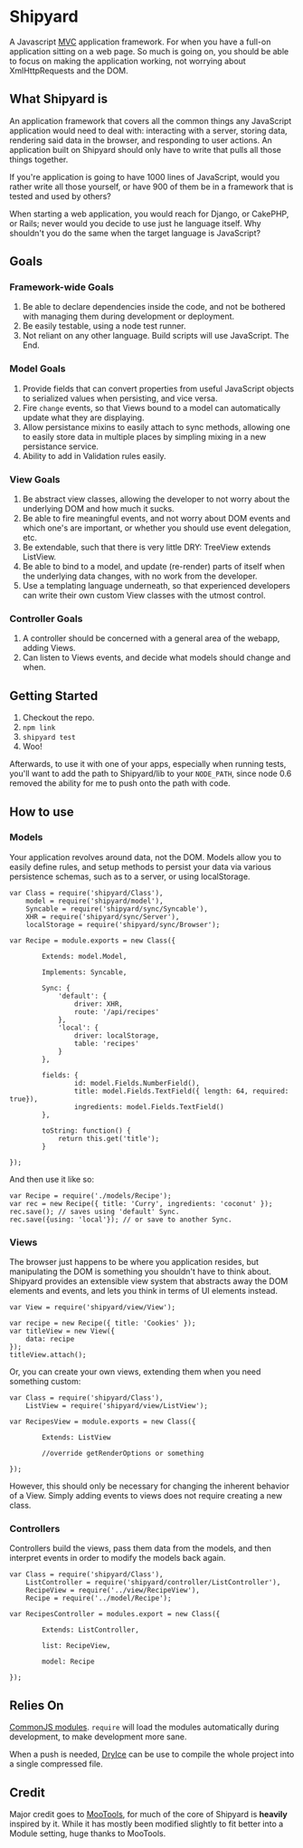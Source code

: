 Shipyard
===========

A Javascript [MVC][mvc] application framework. For when you have a full-on application sitting on a web page. So much is going on, you should be able to focus on making the application working, not worrying about XmlHttpRequests and the DOM.

What Shipyard is
--------------

An application framework that covers all the common things any JavaScript application would need to deal with: interacting with a server, storing data, rendering said data in the browser, and responding to user actions. An application built on Shipyard should only have to write that pulls all those things together.

If you're application is going to have 1000 lines of JavaScript, would you rather write all those yourself, or have 900 of them be in a framework that is tested and used by others?

When starting a web application, you would reach for Django, or CakePHP, or Rails; never would you decide to use just he language itself. Why shouldn't you do the same when the target language is JavaScript?

Goals
-----

### Framework-wide Goals

1. Be able to declare dependencies inside the code, and not be bothered with managing them during development or deployment.
2. Be easily testable, using a node test runner.
3. Not reliant on any other language. Build scripts will use JavaScript. The End.

### Model Goals

1. Provide fields that can convert properties from useful JavaScript objects to serialized values when persisting, and vice versa.
2. Fire `change` events, so that Views bound to a model can automatically update what they are displaying.
3. Allow persistance mixins to easily attach to sync methods, allowing one to easily store data in multiple places by simpling mixing in a new persistance service.
4. Ability to add in Validation rules easily.

### View Goals

1. Be abstract view classes, allowing the developer to not worry about the underlying DOM and how much it sucks.
2. Be able to fire meaningful events, and not worry about DOM events and which one's are important, or whether you should use event delegation, etc.
3. Be extendable, such that there is very little DRY: TreeView extends ListView.
4. Be able to bind to a model, and update (re-render) parts of itself when the underlying data changes, with no work from the developer.
5. Use a templating language underneath, so that experienced developers can write their own custom View classes with the utmost control.

### Controller Goals

1. A controller should be concerned with a general area of the webapp, adding Views.
2. Can listen to Views events, and decide what models should change and when.

Getting Started
---------------

1. Checkout the repo.
2. `npm link`
3. `shipyard test`
4. Woo!

Afterwards, to use it with one of your apps, especially when running
tests, you'll want to add the path to Shipyard/lib to your `NODE_PATH`,
since node 0.6 removed the ability for me to push onto the path with
code.

How to use
----------

### Models

Your application revolves around data, not the DOM. Models allow you to easily define rules, and setup methods to persist your data via various persistence schemas, such as to a server, or using localStorage.
		
    var Class = require('shipyard/Class'),
        model = require('shipyard/model'),
        Syncable = require('shipyard/sync/Syncable'),
        XHR = require('shipyard/sync/Server'),
        localStorage = require('shipyard/sync/Browser');
    
    var Recipe = module.exports = new Class({		
            
            Extends: model.Model,

            Implements: Syncable,

            Sync: {
                'default': {
                    driver: XHR,
                    route: '/api/recipes'
                },
                'local': {
                    driver: localStorage,
                    table: 'recipes'
                }
            },
            
            fields: {
                    id: model.Fields.NumberField(),
                    title: model.Fields.TextField({ length: 64, required: true}),
                    ingredients: model.Fields.TextField()
            },

            toString: function() {
                return this.get('title');    
            }
            
    });

And then use it like so:

    var Recipe = require('./models/Recipe');
    var rec = new Recipe({ title: 'Curry', ingredients: 'coconut' });
    rec.save(); // saves using 'default' Sync.
    rec.save({using: 'local'}); // or save to another Sync.


### Views

The browser just happens to be where you application resides, but manipulating the DOM is something you shouldn't have to think about. Shipyard provides an extensible view system that abstracts away the DOM elements and events, and lets you think in terms of UI elements instead.

    var View = require('shipyard/view/View');

    var recipe = new Recipe({ title: 'Cookies' });
    var titleView = new View({
        data: recipe
    });
    titleView.attach();

Or, you can create your own views, extending them when you need
something custom:

    var Class = require('shipyard/Class'),
        ListView = require('shipyard/view/ListView');

    var RecipesView = module.exports = new Class({

            Extends: ListView

            //override getRenderOptions or something

    });

However, this should only be necessary for changing the inherent
behavior of a View. Simply adding events to views does not require
creating a new class.

### Controllers

Controllers build the views, pass them data from the models, and then interpret events in order to modify the models back again.

    var Class = require('shipyard/Class'),
        ListController = require('shipyard/controller/ListController'),
        RecipeView = require('../view/RecipeView'),
        Recipe = require('../model/Recipe');
        
    var RecipesController = modules.export = new Class({
            
            Extends: ListController,
            
            list: RecipeView,
            
            model: Recipe
            
    });


Relies On
--------

[CommonJS modules][cjs]. `require` will load the modules automatically during development, to make development more sane.

When a push is needed, [DryIce][di] can be use to compile the whole project into a single compressed file.

Credit
------

Major credit goes to [MooTools][moo], for much of the core of Shipyard is __heavily__ inspired by it.
While it has mostly been modified slightly to fit better into a Module setting, 
huge thanks to MooTools.

[mvc]: http://en.wikipedia.org/wiki/Model%E2%80%93view%E2%80%93controller
[di]: https://github.com/mozilla/dryice
[cjs]: http://wiki.commonjs.org/wiki/Modules/1.1
[moo]: http://mootools.net
